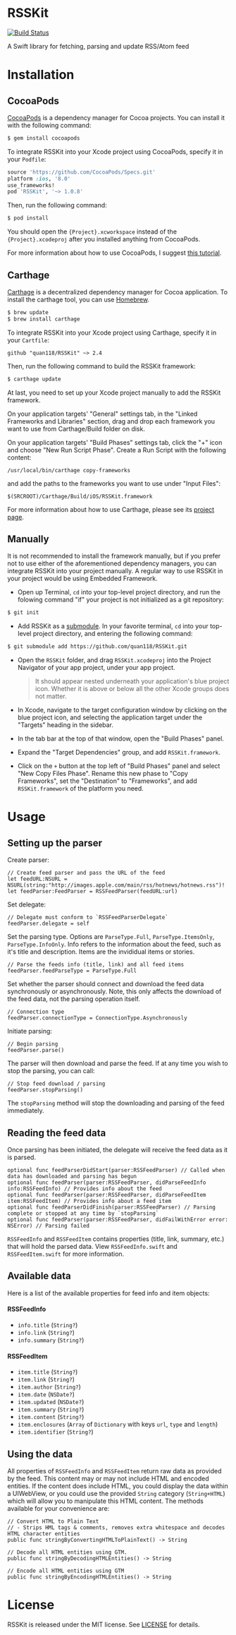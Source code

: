 # RSSKit
[![Build Status](https://travis-ci.org/quan118/RSSKit.svg?branch=master)](https://travis-ci.org/quan118/RSSKit)

A Swift library for fetching, parsing and update RSS/Atom feed

# Installation #

## CocoaPods

[CocoaPods](http://cocopods.org) is a dependency manager for Cocoa projects. You can install it with the following command:

```bash
$ gem install cocoapods
```

To integrate RSSKit into your Xcode project using CocoaPods, specify it in your `Podfile`:

```ruby
source 'https://github.com/CocoaPods/Specs.git'
platform :ios, '8.0'
use_frameworks!
pod 'RSSKit', '~> 1.0.8'
```

Then, run the following command:

```bash
$ pod install
```

You should open the `{Project}.xcworkspace` instead of the `{Project}.xcodeproj` after you installed anything from CocoaPods.

For more information about how to use CocoaPods, I suggest [this tutorial](http://www.raywenderlich.com/64546/introduction-to-cocoapods-2).

## Carthage

[Carthage](https://github.com/Carthage/Carthage) is a decentralized dependency manager for Cocoa application. To install the carthage tool, you can use [Homebrew](http://brew.sh).

```bash
$ brew update
$ brew install carthage
```

To integrate RSSKit into your Xcode project using Carthage, specify it in your `Cartfile`:

``` ogdl
github "quan118/RSSKit" ~> 2.4
```

Then, run the following command to build the RSSKit framework:

```bash
$ carthage update
```

At last, you need to set up your Xcode project manually to add the RSSKit framework.

On your application targets' "General" settings tab, in the "Linked Frameworks and Libraries" section, drag and drop each framework you want to use from Carthage/Build folder on disk.

On your application targets' "Build Phases" settings tab, click the "+" icon and choose "New Run Script Phase". Create a Run Script with the following content:

```
/usr/local/bin/carthage copy-frameworks
```

and add the paths to the frameworks you want to use under "Input Files":

```
$(SRCROOT)/Carthage/Build/iOS/RSSKit.framework
```

For more information about how to use Carthage, please see its [project page](https://github.com/Carthage/Carthage).

## Manually

It is not recommended to install the framework manually, but if you prefer not to use either of the aforementioned dependency managers, you can integrate RSSKit into your project manually. A regular way to use RSSKit in your project would be using Embedded Framework.

- Open up Terminal, `cd` into your top-level project directory, and run the folowing command "if" your project is not initialized as a git repository:

```bash
$ git init
```

- Add RSSKit as a [submodule](http://git-scm.com/docs/git-submodule). In your favorite terminal, `cd` into your top-level project directory, and entering the following command:

``` bash
$ git submodule add https://github.com/quan118/RSSKit.git
```

- Open the `RSSKit` folder, and drag `RSSKit.xcodeproj` into the Project Navigator of your app project, under your app project.

    > It should appear nested underneath your application's blue project icon. Whether it is above or below all the other Xcode groups does not matter.

- In Xcode, navigate to the target configuration window by clicking on the blue project icon, and selecting the application target under the "Targets" heading in the sidebar.
- In the tab bar at the top of that window, open the "Build Phases" panel.
- Expand the "Target Dependencies" group, and add `RSSKit.framework`.
- Click on the `+` button at the top left of "Build Phases" panel and select "New Copy Files Phase". Rename this new phase to "Copy Frameworks", set the "Destination" to "Frameworks", and add `RSSKit.framework` of the platform you need.

# Usage #

## Setting up the parser

Create parser:

	// Create feed parser and pass the URL of the feed
	let feedURL:NSURL = NSURL(string:"http://images.apple.com/main/rss/hotnews/hotnews.rss")!
	let feedParser:FeedParser = RSSFeedParser(feedURL:url)

Set delegate:
	
	// Delegate must conform to `RSSFeedParserDelegate`
	feedParser.delegate = self

Set the parsing type. Options are `ParseType.Full`, `ParseType.ItemsOnly`, `ParseType.InfoOnly`. Info refers to the information about the feed, such as it's title and description. Items are the invididual items or stories.

	// Parse the feeds info (title, link) and all feed items
	feedParser.feedParseType = ParseType.Full

Set whether the parser should connect and download the feed data synchronously or asynchronously. Note, this only affects the download of the feed data, not the parsing operation itself.

	// Connection type
	feedParser.connectionType = ConnectionType.Asynchronously

Initiate parsing:
	
	// Begin parsing
	feedParser.parse()

The parser will then download and parse the feed. If at any time you wish to stop the parsing, you can call:

	// Stop feed download / parsing
	feedParser.stopParsing()

The `stopParsing` method will stop the downloading and parsing of the feed immediately.

## Reading the feed data

Once parsing has been initiated, the delegate will receive the feed data as it is parsed.

	optional func feedParserDidStart(parser:RSSFeedParser) // Called when data has downloaded and parsing has begun
    optional func feedParser(parser:RSSFeedParser, didParseFeedInfo info:RSSFeedInfo) // Provides info about the feed
    optional func feedParser(parser:RSSFeedParser, didParseFeedItem item:RSSFeedItem) // Provides info about a feed item
    optional func feedParserDidFinish(parser:RSSFeedParser) // Parsing complete or stopped at any time by `stopParsing`
    optional func feedParser(parser:RSSFeedParser, didFailWithError error: NSError) // Parsing failed

`RSSFeedInfo` and `RSSFeedItem` contains properties (title, link, summary, etc.) that will hold the parsed data. View `RSSFeedInfo.swift` and `RSSFeedItem.swift` for more information.

## Available data

Here is a list of the available properties for feed info and item objects:

#### RSSFeedInfo

- `info.title` (`String?`)
- `info.link` (`String?`)
- `info.summary` (`String?`)

#### RSSFeedItem

- `item.title` (`String?`)
- `item.link` (`String?`)
- `item.author` (`String?`)
- `item.date` (`NSDate?`)
- `item.updated` (`NSDate?`)
- `item.summary` (`String?`)
- `item.content` (`String?`)
- `item.enclosures` (`Array` of `Dictionary` with keys `url`, `type` and `length`)
- `item.identifier` (`String?`)

## Using the data

All properties of `RSSFeedInfo` and `RSSFeedItem` return raw data as provided by the feed. This content may or may not include HTML and encoded entities. If the content does include HTML, you could display the data within a UIWebView, or you could use the provided `String` category (`String+HTML`) which will allow you to manipulate this HTML content. The methods available for your convenience are:

	// Convert HTML to Plain Text
	// - Strips HML tags & comments, removes extra whitespace and decodes HTML character entities
	public func stringByConvertingHTMLToPlainText() -> String

	// Decode all HTML entities using GTM.
	public func stringByDecodingHTMLEntities() -> String

	// Encode all HTML entities using GTM
	public func stringByEncodingHTMLEntities() -> String

# License #

RSSKit is released under the MIT license. See [LICENSE](https://github.com/quan118/RSSKit/blob/master/LICENSE) for details.
